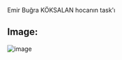 Emir Buğra KÖKSALAN hocanın task'ı

## Image:
![image](https://github.com/user-attachments/assets/4bd35b82-019b-4e05-ac92-a198365a55a3)
